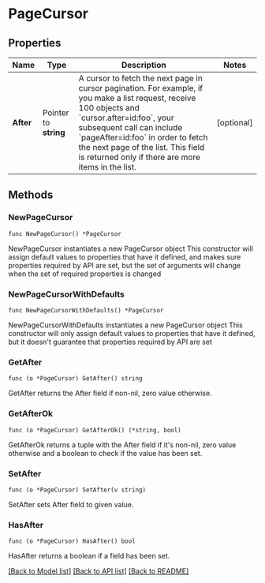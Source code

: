# PageCursor

## Properties

Name | Type | Description | Notes
------------ | ------------- | ------------- | -------------
**After** | Pointer to **string** | A cursor to fetch the next page in cursor pagination. For example, if you make a list request, receive 100 objects and &#x60;cursor.after&#x3D;id:foo&#x60;, your subsequent call can include &#x60;pageAfter&#x3D;id:foo&#x60; in order to fetch the next page of the list. This field is returned only if there are more items in the list. | [optional] 

## Methods

### NewPageCursor

`func NewPageCursor() *PageCursor`

NewPageCursor instantiates a new PageCursor object
This constructor will assign default values to properties that have it defined,
and makes sure properties required by API are set, but the set of arguments
will change when the set of required properties is changed

### NewPageCursorWithDefaults

`func NewPageCursorWithDefaults() *PageCursor`

NewPageCursorWithDefaults instantiates a new PageCursor object
This constructor will only assign default values to properties that have it defined,
but it doesn't guarantee that properties required by API are set

### GetAfter

`func (o *PageCursor) GetAfter() string`

GetAfter returns the After field if non-nil, zero value otherwise.

### GetAfterOk

`func (o *PageCursor) GetAfterOk() (*string, bool)`

GetAfterOk returns a tuple with the After field if it's non-nil, zero value otherwise
and a boolean to check if the value has been set.

### SetAfter

`func (o *PageCursor) SetAfter(v string)`

SetAfter sets After field to given value.

### HasAfter

`func (o *PageCursor) HasAfter() bool`

HasAfter returns a boolean if a field has been set.


[[Back to Model list]](../README.md#documentation-for-models) [[Back to API list]](../README.md#documentation-for-api-endpoints) [[Back to README]](../README.md)


